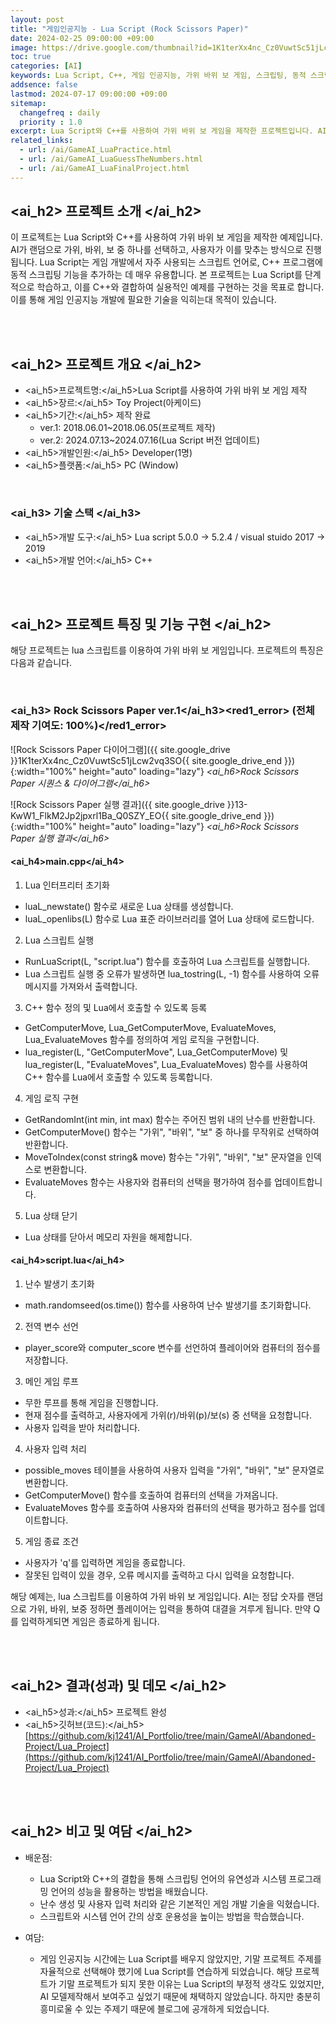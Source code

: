 ```yaml
---
layout: post
title: "게임인공지능 - Lua Script (Rock Scissors Paper)"
date: 2024-02-25 09:00:00 +09:00
image: https://drive.google.com/thumbnail?id=1K1terXx4nc_Cz0VuwtSc51jLcw2vq3SO
toc: true
categories: [AI]
keywords: Lua Script, C++, 게임 인공지능, 가위 바위 보 게임, 스크립팅, 동적 스크립팅, 게임 개발, AI, 스크립트 언어, Lua For C++, 인공지능 프로젝트
addsence: false
lastmod: 2024-07-17 09:00:00 +09:00
sitemap:
  changefreq : daily
  priority : 1.0
excerpt: Lua Script와 C++를 사용하여 가위 바위 보 게임을 제작한 프로젝트입니다. AI가 랜덤 선택을 하고, 사용자가 이에 맞서며 게임을 진행합니다. 동적 스크립팅과 게임 메커니즘을 학습할 수 있습니다.
related_links:
  - url: /ai/GameAI_LuaPractice.html
  - url: /ai/GameAI_LuaGuessTheNumbers.html
  - url: /ai/GameAI_LuaFinalProject.html
---
```


## <ai_h2> 프로젝트 소개 </ai_h2>

이 프로젝트는 Lua Script와 C++를 사용하여 가위 바위 보 게임을 제작한 예제입니다. AI가 랜덤으로 가위, 바위, 보 중 하나를 선택하고, 사용자가 이를 맞추는 방식으로 진행됩니다. Lua Script는 게임 개발에서 자주 사용되는 스크립트 언어로, C++ 프로그램에 동적 스크립팅 기능을 추가하는 데 매우 유용합니다. 본 프로젝트는 Lua Script를 단계적으로 학습하고, 이를 C++와 결합하여 실용적인 예제를 구현하는 것을 목표로 합니다. 이를 통해 게임 인공지능 개발에 필요한 기술을 익히는대 목적이 있습니다.

<br>
<br>

## <ai_h2> 프로젝트 개요 </ai_h2>

- <span><ai_h5>프로젝트명:</ai_h5>Lua Script를 사용하여 가위 바위 보 게임 제작 </span>
- <span><ai_h5>장르:</ai_h5> Toy Project(아케이드)</span>
- <span><ai_h5>기간:</ai_h5> 제작 완료</span>
    - ver.1: 2018.06.01~2018.06.05(프로젝트 제작)
    - ver.2: 2024.07.13~2024.07.16(Lua Script 버전 업데이트)
- <span><ai_h5>개발인원:</ai_h5> Developer(1명)</span>
- <span><ai_h5>플랫폼:</ai_h5> PC (Window)</span>

<br>

### <ai_h3> 기술 스택 </ai_h3>

- <span><ai_h5>개발 도구:</ai_h5> Lua script 5.0.0 → 5.2.4 / visual stuido 2017 → 2019 </span>
- <span><ai_h5>개발 언어:</ai_h5> C++ </span>

<br>
<br>

## <ai_h2> 프로젝트 특징 및 기능 구현 </ai_h2>

해당 프로젝트는 lua 스크립트를 이용하여 가위 바위 보 게임입니다. 프로젝트의 특징은 다음과 같습니다.

<br>

### <ai_h3> Rock Scissors Paper ver.1</ai_h3><red1_error> (전체 제작 기여도: 100%)</red1_error>

![Rock Scissors Paper 다이어그램]({{ site.google_drive }}1K1terXx4nc_Cz0VuwtSc51jLcw2vq3SO{{ site.google_drive_end }}){:width="100%" height="auto" loading="lazy"}
*<ai_h6>Rock Scissors Paper 시퀀스 & 다이어그램</ai_h6>* 

![Rock Scissors Paper 실행 결과]({{ site.google_drive }}13-KwW1_FlkM2Jp2jpxrl1Ba_Q0SZY_EO{{ site.google_drive_end }}){:width="100%" height="auto" loading="lazy"}
*<ai_h6>Rock Scissors Paper 실행 결과</ai_h6>* 


#### <ai_h4>main.cpp</ai_h4>

1. Lua 인터프리터 초기화
  - luaL_newstate() 함수로 새로운 Lua 상태를 생성합니다.
  - luaL_openlibs(L) 함수로 Lua 표준 라이브러리를 열어 Lua 상태에 로드합니다.

2. Lua 스크립트 실행
  - RunLuaScript(L, "script.lua") 함수를 호출하여 Lua 스크립트를 실행합니다.
  - Lua 스크립트 실행 중 오류가 발생하면 lua_tostring(L, -1) 함수를 사용하여 오류 메시지를 가져와서 출력합니다.

3. C++ 함수 정의 및 Lua에서 호출할 수 있도록 등록
  - GetComputerMove, Lua_GetComputerMove, EvaluateMoves, Lua_EvaluateMoves 함수를 정의하여 게임 로직을 구현합니다.
  - lua_register(L, "GetComputerMove", Lua_GetComputerMove) 및 lua_register(L, "EvaluateMoves", Lua_EvaluateMoves) 함수를 사용하여 C++ 함수를 Lua에서 호출할 수 있도록 등록합니다.

4. 게임 로직 구현
  - GetRandomInt(int min, int max) 함수는 주어진 범위 내의 난수를 반환합니다.
  - GetComputerMove() 함수는 "가위", "바위", "보" 중 하나를 무작위로 선택하여 반환합니다.
  - MoveToIndex(const string& move) 함수는 "가위", "바위", "보" 문자열을 인덱스로 변환합니다.
  - EvaluateMoves 함수는 사용자와 컴퓨터의 선택을 평가하여 점수를 업데이트합니다.

5. Lua 상태 닫기
  - Lua 상태를 닫아서 메모리 자원을 해제합니다.

#### <ai_h4>script.lua</ai_h4>

1. 난수 발생기 초기화
  - math.randomseed(os.time()) 함수를 사용하여 난수 발생기를 초기화합니다.

2. 전역 변수 선언
  - player_score와 computer_score 변수를 선언하여 플레이어와 컴퓨터의 점수를 저장합니다.

3. 메인 게임 루프
  - 무한 루프를 통해 게임을 진행합니다.
  - 현재 점수를 출력하고, 사용자에게 가위(r)/바위(p)/보(s) 중 선택을 요청합니다.
  - 사용자 입력을 받아 처리합니다.

4. 사용자 입력 처리
  - possible_moves 테이블을 사용하여 사용자 입력을 "가위", "바위", "보" 문자열로 변환합니다.
  - GetComputerMove() 함수를 호출하여 컴퓨터의 선택을 가져옵니다.
  - EvaluateMoves 함수를 호출하여 사용자와 컴퓨터의 선택을 평가하고 점수를 업데이트합니다.

5. 게임 종료 조건
  - 사용자가 'q'를 입력하면 게임을 종료합니다.
  - 잘못된 입력이 있을 경우, 오류 메시지를 출력하고 다시 입력을 요청합니다.

해당 예제는, lua 스크립트를 이용하여 가위 바위 보 게임입니다. AI는 정답 숫자를 랜덤으로 가위, 바위, 보중 정하면 플레이어는 입력을 통하여 대결을 겨루게 됩니다. 만약 Q를 입력하게되면 게임은 종료하게 됩니다.

<br>
<br>

## <ai_h2> 결과(성과) 및 데모 </ai_h2>

- <span><ai_h5>성과:</ai_h5> 프로젝트 완성 </span>
- <span><ai_h5>깃허브(코드):</ai_h5> [https://github.com/kj1241/AI_Portfolio/tree/main/GameAI/Abandoned-Project/Lua_Project](https://github.com/kj1241/AI_Portfolio/tree/main/GameAI/Abandoned-Project/Lua_Project)</span>

<br>
<br>

## <ai_h2> 비고 및 여담 </ai_h2>

- 배운점:
  - Lua Script와 C++의 결합을 통해 스크립팅 언어의 유연성과 시스템 프로그래밍 언어의 성능을 활용하는 방법을 배웠습니다.
  - 난수 생성 및 사용자 입력 처리와 같은 기본적인 게임 개발 기술을 익혔습니다.
  - 스크립트와 시스템 언어 간의 상호 운용성을 높이는 방법을 학습했습니다.
    
- 여담:
  - 게임 인공지능 시간에는 Lua Script를 배우지 않았지만, 기말 프로젝트 주제를 자율적으로 선택해야 했기에 Lua Script를 연습하게 되었습니다. 해당 프로젝트가 기말 프로젝트가 되지 못한 이유는 Lua Script의 부정적 생각도 있었지만, AI 모델제작해서 보여주고 싶었기 때문에 채택하지 않았습니다. 하지만 충분히 흥미로울 수 있는 주제기 때문에 블로그에 공개하게 되었습니다.
